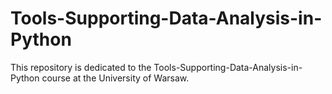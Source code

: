# Tools-Supporting-Data-Analysis-in-Python
This repository is dedicated to the Tools-Supporting-Data-Analysis-in-Python course at the University of Warsaw.
